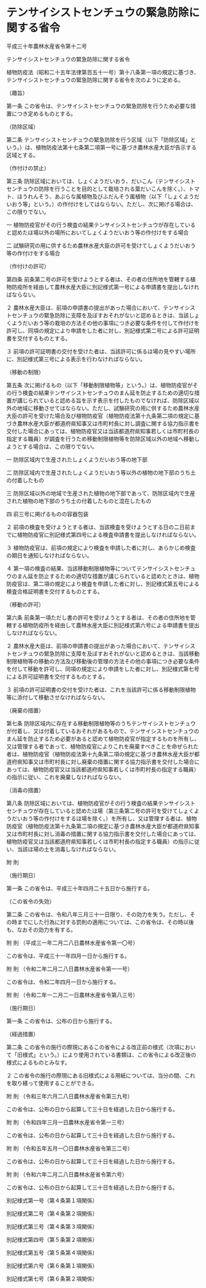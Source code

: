 # テンサイシストセンチュウの緊急防除に関する省令

平成三十年農林水産省令第十二号

テンサイシストセンチュウの緊急防除に関する省令

植物防疫法（昭和二十五年法律第百五十一号）第十八条第一項の規定に基づき、テンサイシストセンチュウの緊急防除に関する省令を次のように定める。

（趣旨）

第一条 この省令は、テンサイシストセンチュウの緊急防除を行うため必要な措置につき定めるものとする。

（防除区域）

第二条 テンサイシストセンチュウの緊急防除を行う区域（以下「防除区域」という。）は、植物防疫法第十七条第二項第一号に基づき農林水産大臣が告示する区域とする。

（作付けの禁止）

第三条 防除区域においては、しょくようだいおう、だいこん（テンサイシストセンチュウの防除を行うことを目的として栽培される葉だいこんを除く。）、トマト、ほうれんそう、あぶらな属植物及びふだんそう属植物（以下「しょくようだいおう等」という。）の作付けをしてはならない。ただし、次に掲げる場合は、この限りでない。

一 植物防疫官がその行う検査の結果テンサイシストセンチュウが存在していると認めたほ場以外の場所においてしょくようだいおう等の作付けをする場合

二 試験研究の用に供するため農林水産大臣の許可を受けてしょくようだいおう等の作付けをする場合

（作付けの許可）

第四条 前条第二号の許可を受けようとする者は、その者の住所地を管轄する植物防疫所を経由して農林水産大臣に別記様式第一号による申請書を提出しなければならない。

２ 農林水産大臣は、前項の申請書の提出があった場合において、テンサイシストセンチュウの緊急防除に支障を及ぼすおそれがないと認めるときは、当該しょくようだいおう等の栽培の方法その他の事項につき必要な条件を付して作付けを許可し、同項の規定により申請をした者に対し、別記様式第二号による許可証明書を交付するものとする。

３ 前項の許可証明書の交付を受けた者は、当該許可に係るほ場の見やすい場所に、別記様式第三号による表示を行わなければならない。

（移動の制限）

第五条 次に掲げるもの（以下「移動制限植物等」という。）は、植物防疫官がその行う検査の結果テンサイシストセンチュウのまん延を防止するための適切な措置が講じられていると認める旨を示す表示を付したものでなければ、防除区域以外の地域に移動させてはならない。ただし、試験研究の用に供するため農林水産大臣の許可を受けた場合及び植物防疫官（植物防疫法第十九条第二項の規定に基づき農林水産大臣が都道府県知事又は市町村長に対し調査に関する協力指示書を交付した場合にあっては、植物防疫官又は当該都道府県知事若しくは市町村長の指定する職員）が調査を行うため移動制限植物等を防除区域以外の地域へ移動しようとする場合は、この限りでない。

一 防除区域内で生産されたしょくようだいおう等の地下部

二 防除区域内で生産されたしょくようだいおう等以外の植物の地下部のうち土の付着したもの

三 防除区域以外の地域で生産された植物の地下部であって、防除区域内で生産された植物の地下部のうち土の付着したものと混在したもの

四 前三号に掲げるものの容器包装

２ 前項の検査を受けようとする者は、当該検査を受けようとする日の二日前までに植物防疫官に別記様式第四号による検査申請書を提出しなければならない。

３ 植物防疫官は、前項の規定により検査を申請した者に対し、あらかじめ検査の期日を通知しなければならない。

４ 第一項の検査の結果、当該移動制限植物等についてテンサイシストセンチュウのまん延を防止するための適切な措置が講じられていると認めたときは、植物防疫官は、第二項の規定により検査を申請した者に対し、別記様式第五号による検査合格証明書を交付するものとする。

（移動の許可）

第六条 前条第一項ただし書の許可を受けようとする者は、その者の住所地を管轄する植物防疫所を経由して農林水産大臣に別記様式第六号による申請書を提出しなければならない。

２ 農林水産大臣は、前項の申請書の提出があった場合において、テンサイシストセンチュウの緊急防除に支障を及ぼすおそれがないと認めるときは、当該移動制限植物等の移動の方法及び移動後の管理の方法その他の事項につき必要な条件を付して移動を許可し、同項の規定により申請をした者に対し、別記様式第七号による許可証明書を交付するものとする。

３ 前項の許可証明書の交付を受けた者は、これを当該許可に係る移動制限植物等に添付して移動させなければならない。

（廃棄の措置）

第七条 防除区域内に存在する移動制限植物等のうちテンサイシストセンチュウが付着し、又は付着しているおそれがあるもので、テンサイシストセンチュウのまん延を防止するため必要があると認めて植物防疫官が指定するものを所有し、又は管理する者であって、植物防疫官によりこれを廃棄すべきことを命ぜられた者は、植物防疫官（植物防疫法第十九条第二項の規定に基づき農林水産大臣が都道府県知事又は市町村長に対し廃棄の措置に関する協力指示書を交付した場合にあっては、植物防疫官又は当該都道府県知事若しくは市町村長の指定する職員）の指示に従い、これを廃棄しなければならない。

（消毒の措置）

第八条 防除区域においては、植物防疫官がその行う検査の結果テンサイシストセンチュウが存在していると認めたほ場（第三条第二号の許可を受けてしょくようだいおう等の作付けをするほ場を除く。）を所有し、又は管理する者は、植物防疫官（植物防疫法第十九条第二項の規定に基づき農林水産大臣が都道府県知事又は市町村長に対し消毒の措置に関する協力指示書を交付した場合にあっては、植物防疫官又は当該都道府県知事若しくは市町村長の指定する職員）の指示に従い、当該ほ場の土を消毒しなければならない。

附 則

（施行期日）

第一条 この省令は、平成三十年四月二十五日から施行する。

（この省令の失効）

第二条 この省令は、令和八年三月三十一日限り、その効力を失う。ただし、その時までにした行為に対する罰則の適用については、この省令は、その時以後も、なおその効力を有する。

附 則 （平成三一年二月二八日農林水産省令第一〇号）

この省令は、平成三十一年四月一日から施行する。

附 則 （令和二年二月二八日農林水産省令第一一号）

この省令は、令和二年四月一日から施行する。

附 則 （令和二年一二月二一日農林水産省令第八三号）

（施行期日）

第一条 この省令は、公布の日から施行する。

（経過措置）

第二条 この省令の施行の際現にあるこの省令による改正前の様式（次項において「旧様式」という。）により使用されている書類は、この省令による改正後の様式によるものとみなす。

２ この省令の施行の際現にある旧様式による用紙については、当分の間、これを取り繕って使用することができる。

附 則 （令和三年六月二八日農林水産省令第三九号）

この省令は、公布の日から起算して三十日を経過した日から施行する。

附 則 （令和四年三月一日農林水産省令第一三号）

この省令は、公布の日から起算して三十日を経過した日から施行する。

附 則 （令和五年五月一〇日農林水産省令第三二号）

この省令は、公布の日から起算して三十日を経過した日から施行する。

附 則 （令和六年二月二八日農林水産省令第六号）

この省令は、公布の日から起算して三十日を経過した日から施行する。

別記様式第一号（第４条第１項関係）

[](/./pict/2FH00000050768.pdf)

別記様式第二号（第４条第２項関係）

[](/./pict/2FH00000050769.pdf)

別記様式第三号（第４条第３項関係）

[](/./pict/2FH00000050770.pdf)

別記様式第四号（第５条第２項関係）

[](/./pict/2FH00000050771.pdf)

別記様式第五号（第５条第４項関係）

[](/./pict/2FH00000050772.pdf)

別記様式第六号（第６条第１項関係）

[](/./pict/2FH00000050773.pdf)

別記様式第七号（第６条第２項関係）

[](/./pict/2FH00000050774.pdf)
